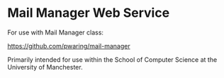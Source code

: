 Mail Manager Web Service
========================

For use with Mail Manager class:

https://github.com/pwaring/mail-manager

Primarily intended for use within the School of Computer Science at the University of Manchester.